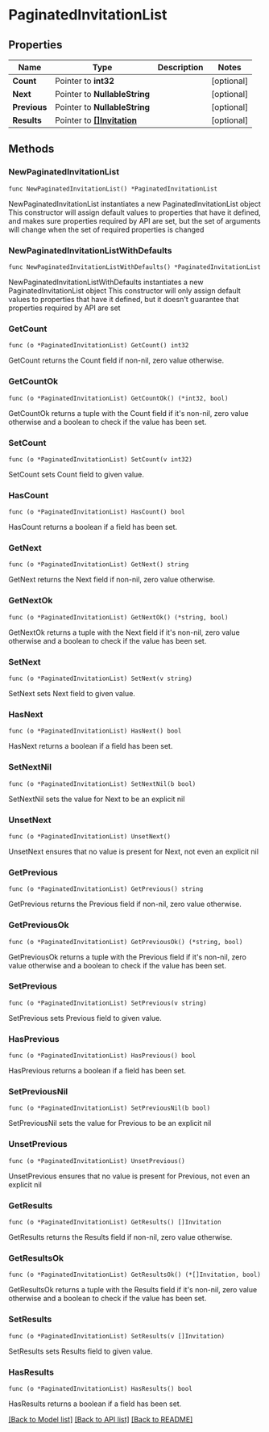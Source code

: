 # PaginatedInvitationList

## Properties

Name | Type | Description | Notes
------------ | ------------- | ------------- | -------------
**Count** | Pointer to **int32** |  | [optional] 
**Next** | Pointer to **NullableString** |  | [optional] 
**Previous** | Pointer to **NullableString** |  | [optional] 
**Results** | Pointer to [**[]Invitation**](Invitation.md) |  | [optional] 

## Methods

### NewPaginatedInvitationList

`func NewPaginatedInvitationList() *PaginatedInvitationList`

NewPaginatedInvitationList instantiates a new PaginatedInvitationList object
This constructor will assign default values to properties that have it defined,
and makes sure properties required by API are set, but the set of arguments
will change when the set of required properties is changed

### NewPaginatedInvitationListWithDefaults

`func NewPaginatedInvitationListWithDefaults() *PaginatedInvitationList`

NewPaginatedInvitationListWithDefaults instantiates a new PaginatedInvitationList object
This constructor will only assign default values to properties that have it defined,
but it doesn't guarantee that properties required by API are set

### GetCount

`func (o *PaginatedInvitationList) GetCount() int32`

GetCount returns the Count field if non-nil, zero value otherwise.

### GetCountOk

`func (o *PaginatedInvitationList) GetCountOk() (*int32, bool)`

GetCountOk returns a tuple with the Count field if it's non-nil, zero value otherwise
and a boolean to check if the value has been set.

### SetCount

`func (o *PaginatedInvitationList) SetCount(v int32)`

SetCount sets Count field to given value.

### HasCount

`func (o *PaginatedInvitationList) HasCount() bool`

HasCount returns a boolean if a field has been set.

### GetNext

`func (o *PaginatedInvitationList) GetNext() string`

GetNext returns the Next field if non-nil, zero value otherwise.

### GetNextOk

`func (o *PaginatedInvitationList) GetNextOk() (*string, bool)`

GetNextOk returns a tuple with the Next field if it's non-nil, zero value otherwise
and a boolean to check if the value has been set.

### SetNext

`func (o *PaginatedInvitationList) SetNext(v string)`

SetNext sets Next field to given value.

### HasNext

`func (o *PaginatedInvitationList) HasNext() bool`

HasNext returns a boolean if a field has been set.

### SetNextNil

`func (o *PaginatedInvitationList) SetNextNil(b bool)`

 SetNextNil sets the value for Next to be an explicit nil

### UnsetNext
`func (o *PaginatedInvitationList) UnsetNext()`

UnsetNext ensures that no value is present for Next, not even an explicit nil
### GetPrevious

`func (o *PaginatedInvitationList) GetPrevious() string`

GetPrevious returns the Previous field if non-nil, zero value otherwise.

### GetPreviousOk

`func (o *PaginatedInvitationList) GetPreviousOk() (*string, bool)`

GetPreviousOk returns a tuple with the Previous field if it's non-nil, zero value otherwise
and a boolean to check if the value has been set.

### SetPrevious

`func (o *PaginatedInvitationList) SetPrevious(v string)`

SetPrevious sets Previous field to given value.

### HasPrevious

`func (o *PaginatedInvitationList) HasPrevious() bool`

HasPrevious returns a boolean if a field has been set.

### SetPreviousNil

`func (o *PaginatedInvitationList) SetPreviousNil(b bool)`

 SetPreviousNil sets the value for Previous to be an explicit nil

### UnsetPrevious
`func (o *PaginatedInvitationList) UnsetPrevious()`

UnsetPrevious ensures that no value is present for Previous, not even an explicit nil
### GetResults

`func (o *PaginatedInvitationList) GetResults() []Invitation`

GetResults returns the Results field if non-nil, zero value otherwise.

### GetResultsOk

`func (o *PaginatedInvitationList) GetResultsOk() (*[]Invitation, bool)`

GetResultsOk returns a tuple with the Results field if it's non-nil, zero value otherwise
and a boolean to check if the value has been set.

### SetResults

`func (o *PaginatedInvitationList) SetResults(v []Invitation)`

SetResults sets Results field to given value.

### HasResults

`func (o *PaginatedInvitationList) HasResults() bool`

HasResults returns a boolean if a field has been set.


[[Back to Model list]](../README.md#documentation-for-models) [[Back to API list]](../README.md#documentation-for-api-endpoints) [[Back to README]](../README.md)


